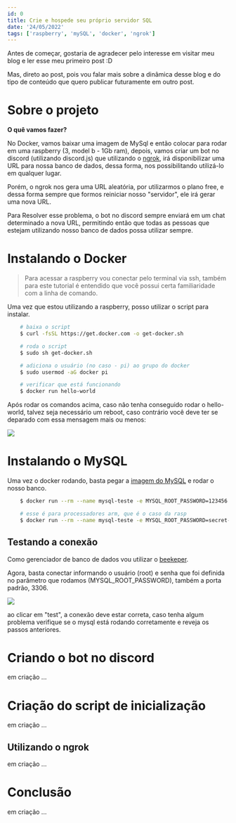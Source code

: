 ```yaml
---
id: 0
title: Crie e hospede seu próprio servidor SQL
date: '24/05/2022'
tags: ['raspberry', 'mySQL', 'docker', 'ngrok']
---
```


Antes de começar, gostaria de agradecer pelo interesse em visitar meu blog e ler esse meu primeiro post :D

Mas, direto ao post, pois vou falar mais sobre a dinâmica desse blog e do tipo de conteúdo que quero publicar futuramente em outro post.

# Sobre o projeto
**O quê vamos fazer?**

No Docker, vamos baixar uma imagem de MySql e então colocar para rodar em uma raspberry (3, model b - 1Gb ram), depois, vamos criar um bot no discord (utilizando discord.js) que utilizando o [ngrok](https://ngrok.com/), irá disponibilizar uma URL para nossa banco de dados, dessa forma, nos possibilitando utilizá-lo em qualquer lugar.

Porém, o ngrok nos gera uma URL aleatória, por utilizarmos o plano free, e dessa forma sempre que formos reiniciar nosso "servidor", ele irá gerar uma nova URL.

Para Resolver esse problema, o bot no discord sempre enviará em um chat determinado a nova URL, permitindo então que todas as pessoas que estejam utilizando nosso banco de dados possa utilizar sempre.

# Instalando o Docker

> Para acessar a raspberry vou conectar pelo terminal via ssh, também para este tutorial é entendido que você possui certa familiaridade com a linha de comando.

Uma vez que estou utilizando a raspberry, posso utilizar o script para instalar.

```bash
	# baixa o script
	$ curl -fsSL https://get.docker.com -o get-docker.sh

	# roda o script
	$ sudo sh get-docker.sh

	# adiciona o usuário (no caso - pi) ao grupo do docker
	$ sudo usermod -aG docker pi

	# verificar que está funcionando
	$ docker run hello-world
```

Após rodar os comandos acima, caso não tenha conseguido rodar o hello-world, talvez seja necessário um reboot, caso contrário você deve ter se deparado com essa mensagem mais ou menos:

![](/posts/server-sql/docker-hello.png)

# Instalando o MySQL
Uma vez o docker rodando, basta pegar a [imagem do MySQL](https://hub.docker.com/_/mysql) e rodar o nosso banco.

```bash
	$ docker run --rm --name mysql-teste -e MYSQL_ROOT_PASSWORD=123456 -d mysql:latest

	# esse é para processadores arm, que é o caso da rasp
	$ docker run --rm --name mysql-teste -e MYSQL_ROOT_PASSWORD=secret-key -p 3306:3306 -d arm64v8/mysql:oracle
```

## Testando a conexão
Como gerenciador de banco de dados vou utilizar o [beekeper](https://www.beekeeperstudio.io/).

Agora, basta conectar informando o usuário (root) e senha que foi definida no parâmetro que rodamos (MYSQL_ROOT_PASSWORD), também a porta padrão, 3306.

![](/posts/server-sql/db-connection.png)

ao clicar em "test", a conexão deve estar correta, caso tenha algum problema verifique se o mysql está rodando corretamente e reveja os passos anteriores.

# Criando o bot no discord
em criação ...

# Criação do script de inicialização
em criação ...

## Utilizando o ngrok
em criação ...

# Conclusão
em criação ...
